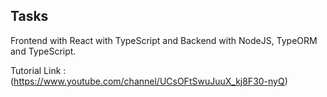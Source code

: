 ## Tasks
Frontend with React with TypeScript and Backend with NodeJS, TypeORM and TypeScript.

Tutorial Link : (https://www.youtube.com/channel/UCsOFtSwuJuuX_kj8F30-nyQ)
